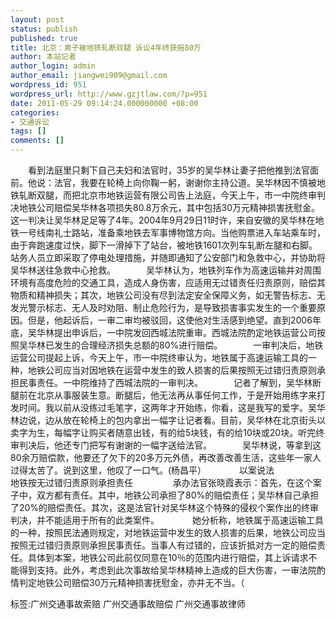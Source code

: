 ```yaml
---
layout: post
status: publish
published: true
title: 北京：男子被地铁轧断双腿 诉讼4年终获赔80万
author: 本站记者
author_login: admin
author_email: jiangwei909@gmail.com
wordpress_id: 951
wordpress_url: http://www.gzjtlaw.com/?p=951
date: 2011-05-29 09:14:24.000000000 +08:00
categories:
- 交通诉讼
tags: []
comments: []
---
```

　　看到法庭里只剩下自己夫妇和法官时，35岁的吴华林让妻子把他推到法官面前。他说：法官，我要在轮椅上向你鞠一躬，谢谢你主持公道。吴华林因不慎被地铁轧断双腿，而把北京市地铁运营有限公司告上法庭，今天上午，市一中院终审判决地铁公司赔偿吴华林各项损失80.8万余元，其中包括30万元精神损害抚慰金。　　　　这一判决让吴华林足足等了4年。2004年9月29日11时许，来自安徽的吴华林在地铁一号线南礼士路站，准备乘地铁去军事博物馆方向。当他购票进入车站乘车时，由于奔跑速度过快，脚下一滑掉下了站台，被地铁1601次列车轧断左腿和右脚。站务人员立即采取了停电处理措施，并随即通知了公安部门和急救中心，并协助将吴华林送往急救中心抢救。　　　　吴华林认为，地铁列车作为高速运输并对周围环境有高度危险的交通工具，造成人身伤害，应适用无过错责任归责原则，赔偿其物质和精神损失；其次，地铁公司没有尽到法定安全保障义务，如无警告标志、无发光警示标志、无人及时劝阻、制止危险行为，是导致损害事实发生的一个重要原因。但是，他起诉后，一审二审均被驳回，这使他对生活感到绝望。直到2006年底，吴华林提出申诉后，一中院发回西城法院重审。西城法院酌定地铁运营公司按照吴华林已发生的合理经济损失总额的80%进行赔偿。　　　　一审判决后，地铁运营公司提起上诉，今天上午，市一中院终审认为，地铁属于高速运输工具的一种，地铁公司应当对因地铁在运营中发生的致人损害的后果按照无过错归责原则承担民事责任。一中院维持了西城法院的一审判决。　　　　记者了解到，吴华林断腿前在北京从事服装生意。断腿后，他无法再从事任何工作，于是开始用练字来打发时间。我以前从没练过毛笔字，这两年才开始练，你看，这是我写的爱字。吴华林边说，边从放在轮椅上的包内拿出一幅字让记者看。目前，吴华林在北京街头以卖字为生，每幅字让购买者随意出钱，有的给5块钱，有的给10块或20块。听完终审判决后，他还专门把写有谢谢的一幅字送给法官。　　　　吴华林说，等拿到这80余万赔偿款，他要还了欠下的20多万元外债，再改善改善生活，这些年一家人过得太苦了。说到这里，他叹了一口气。(杨昌平）　　　　 以案说法　 　　　　 地铁按无过错归责原则承担责任 　　　　 承办法官张晓霞表示：首先，在这个案子中，双方都有责任。其中，地铁公司承担了80%的赔偿责任；吴华林自己承担了20%的赔偿责任。其次，这是法官针对吴华林这个特殊的侵权个案作出的终审判决，并不能适用于所有的此类案件。　　　　 她分析称，地铁属于高速运输工具的一种，按照民法通则规定，对地铁运营中发生的致人损害的后果，地铁公司应当按照无过错归责原则承担民事责任。当事人有过错的，应该折抵对方一定的赔偿责任。具体到本案，地铁公司此前仅同意在10％的范围内进行赔偿，其上诉请求不能得到支持。此外，考虑到此次事故给吴华林精神上造成的巨大伤害，一审法院酌情判定地铁公司赔偿30万元精神损害抚慰金，亦并无不当。（标签:广州交通事故索赔 广州交通事故赔偿 广州交通事故律师
